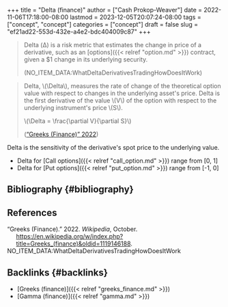 +++
title = "Delta (finance)"
author = ["Cash Prokop-Weaver"]
date = 2022-11-06T17:18:00-08:00
lastmod = 2023-12-05T20:07:24-08:00
tags = ["concept", "concept"]
categories = ["concept"]
draft = false
slug = "ef21ad22-553d-432e-a4e2-bdc404009c87"
+++

> Delta (Δ) is a risk metric that estimates the change in price of a derivative, such as an [options]({{< relref "option.md" >}}) contract, given a $1 change in its underlying security.
>
> (NO_ITEM_DATA:WhatDeltaDerivativesTradingHowDoesItWork)

<!--quoteend-->

> Delta, \\(\Delta\\), measures the rate of change of the theoretical option value with respect to changes in the underlying asset's price. Delta is the first derivative of the value \\(V\\) of the option with respect to the underlying instrument's price \\(S\\).
>
> \\(\Delta = \frac{\partial V}{\partial S}\\)
>
> (<a href="#citeproc_bib_item_1">“Greeks (Finance)” 2022</a>)

Delta is the sensitivity of the derivative's spot price to the underlying value.

-   Delta for [Call options]({{< relref "call_option.md" >}}) range from [0, 1]
-   Delta for [Put options]({{< relref "put_option.md" >}}) range from [-1, 0]


## Bibliography {#bibliography}

## References

<style>.csl-entry{text-indent: -1.5em; margin-left: 1.5em;}</style><div class="csl-bib-body">
  <div class="csl-entry"><a id="citeproc_bib_item_1"></a>“Greeks (Finance).” 2022. <i>Wikipedia</i>, October. <a href="https://en.wikipedia.org/w/index.php?title=Greeks_(finance)&oldid=1119146188">https://en.wikipedia.org/w/index.php?title=Greeks_(finance)&#38;oldid=1119146188</a>.</div>
  <div class="csl-entry">NO_ITEM_DATA:WhatDeltaDerivativesTradingHowDoesItWork</div>
</div>


## Backlinks {#backlinks}

-   [Greeks (finance)]({{< relref "greeks_finance.md" >}})
-   [Gamma (finance)]({{< relref "gamma.md" >}})
